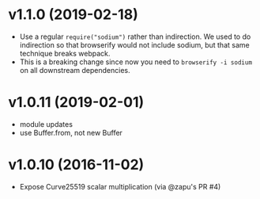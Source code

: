 # v1.1.0 (2019-02-18)

- Use a regular `require("sodium")` rather than indirection. We used to do indirection so that browserify would not include sodium, but that same technique breaks webpack.
- This is a breaking change since now you need to `browserify -i sodium` on all downstream dependencies. 

# v1.0.11 (2019-02-01)

- module updates
- use Buffer.from, not new Buffer


# v1.0.10 (2016-11-02)

- Expose Curve25519 scalar multiplication (via @zapu's PR #4)
